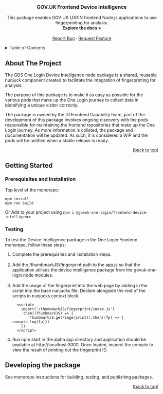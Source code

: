 <!-- Improved compatibility of back to top link: See: https://github.com/othneildrew/Best-README-Template/pull/73 -->

<!-- [![Coverage](https://sonarcloud.io/api/project_badges/measure?project=govuk-one-login_di-fec-ga4&metric=coverage)](https://sonarcloud.io/summary/overall?id=govuk-one-login_di-fec-ga4) -->

<a name="readme-top"></a>

<!-- PROJECT LOGO -->
<br />
<div align="center">
  
<h3 align="center">GOV.UK Frontend Device Intelligence</h3>
  <p align="center">
    This package enables GOV UK LOGIN frontend Node.js applications to use fingerprinting for analysis.
    <br />
    <a href="TBC"><strong>Explore the docs »</strong></a>
    <br />
    <br />
    <a href="https://github.com/govuk-one-login/govuk-one-login-frontend/issues">Report Bug</a>
    ·
    <a href="https://github.com/govuk-one-login/govuk-one-login-frontend/issues">Request Feature</a>
  </p>
</div>

<!-- TABLE OF CONTENTS -->
<details>
  <summary>Table of Contents</summary>
  <ol>
    <li>
      <a href="#about-the-project">About The Project</a>
    </li>
    <li>
      <a href="#getting-started">Getting Started</a>
      <ul>
        <li><a href="#installation"> Prerequisites and Installation</a></li>
      </ul>
    </li>
  </ol>
</details>

<!-- ABOUT THE PROJECT -->

## About The Project

The GDS One Login Device Intelligence node package is a shared, reusable nunjuck component created to facilitate the integration of fingerprinting for analysis.

The purpose of this package is to make it as easy as possible for the various pods that make up the One Login journey to collect data in identifying a unique visitor correctly.

The package is owned by the DI Frontend Capability team, part of the development of this package involves ongoing discovery with the pods responsible for maintaining the frontend repositories that make up the One Login journey. As more information is collated, the package and documentation will be updated. As such, it is considered a WIP and the pods will be notified when a stable release is ready.

<p align="right">(<a href="#readme-top">back to top</a>)</p>

<!-- GETTING STARTED -->

## Getting Started

### Prerequisites and Installation

Top level of the monorepo:
```
npm install
npm run build
```

Or Add to your project using `npm i @govuk-one-login/frontend-device-intelligence`

### Testing

To test the Device Intelligence package in the One Login Frontend monorepo, follow these steps:

  <ol>
    <li> Complete the prerequisites and installation steps. </li> 
    </br>
    <li> Add the /thumbmarkJS/fingerprint path to the app.js so that the application utilises the device intelligence package from the govuk-one-login node modules. </li>
    <br/>
    <li> Add the usage of the fingerprint into the web page by adding in the script into the base nunjucks file. Declare alongside the rest of the scripts in nunjucks context block. </li>
  
  ```
    <script>
      import('/thumbmarkJS/fingerprint/index.js')
      .then((ThumbmarkJS) => {
          ThumbmarkJS.getFingerprint().then((fp) => { console.log(fp)})
      })
    </script>
  ```
  <li> Run npm start in the alpha app directory and application should be available at http://localhost:3000. Once loaded, inspect the console to view the result of printing out the fingerprint ID. </li>
  </ol>

## Developing the package

See monorepo instructions for building, testing, and publishing packages.

<p align="right">(<a href="#readme-top">back to top</a>)</p>